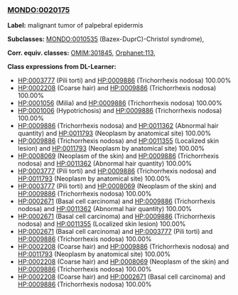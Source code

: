 
### [MONDO:0020175](http://purl.obolibrary.org/obo/MONDO_0020175)
**Label:** malignant tumor of palpebral epidermis

**Subclasses:** [MONDO:0010535](http://purl.obolibrary.org/obo/MONDO_0010535) (Bazex-DuprC)-Christol syndrome), 

**Corr. equiv. classes:** [OMIM:301845](http://purl.obolibrary.org/obo/OMIM_301845), [Orphanet:113](http://www.orpha.net/ORDO/Orphanet_113), 

**Class expressions from DL-Learner:**

- [HP:0003777](http://purl.obolibrary.org/obo/HP_0003777) (Pili torti) and [HP:0009886](http://purl.obolibrary.org/obo/HP_0009886) (Trichorrhexis nodosa) 100.00%
- [HP:0002208](http://purl.obolibrary.org/obo/HP_0002208) (Coarse hair) and [HP:0009886](http://purl.obolibrary.org/obo/HP_0009886) (Trichorrhexis nodosa) 100.00%
- [HP:0001056](http://purl.obolibrary.org/obo/HP_0001056) (Milia) and [HP:0009886](http://purl.obolibrary.org/obo/HP_0009886) (Trichorrhexis nodosa) 100.00%
- [HP:0001006](http://purl.obolibrary.org/obo/HP_0001006) (Hypotrichosis) and [HP:0009886](http://purl.obolibrary.org/obo/HP_0009886) (Trichorrhexis nodosa) 100.00%
- [HP:0009886](http://purl.obolibrary.org/obo/HP_0009886) (Trichorrhexis nodosa) and [HP:0011362](http://purl.obolibrary.org/obo/HP_0011362) (Abnormal hair quantity) and [HP:0011793](http://purl.obolibrary.org/obo/HP_0011793) (Neoplasm by anatomical site) 100.00%
- [HP:0009886](http://purl.obolibrary.org/obo/HP_0009886) (Trichorrhexis nodosa) and [HP:0011355](http://purl.obolibrary.org/obo/HP_0011355) (Localized skin lesion) and [HP:0011793](http://purl.obolibrary.org/obo/HP_0011793) (Neoplasm by anatomical site) 100.00%
- [HP:0008069](http://purl.obolibrary.org/obo/HP_0008069) (Neoplasm of the skin) and [HP:0009886](http://purl.obolibrary.org/obo/HP_0009886) (Trichorrhexis nodosa) and [HP:0011362](http://purl.obolibrary.org/obo/HP_0011362) (Abnormal hair quantity) 100.00%
- [HP:0003777](http://purl.obolibrary.org/obo/HP_0003777) (Pili torti) and [HP:0009886](http://purl.obolibrary.org/obo/HP_0009886) (Trichorrhexis nodosa) and [HP:0011793](http://purl.obolibrary.org/obo/HP_0011793) (Neoplasm by anatomical site) 100.00%
- [HP:0003777](http://purl.obolibrary.org/obo/HP_0003777) (Pili torti) and [HP:0008069](http://purl.obolibrary.org/obo/HP_0008069) (Neoplasm of the skin) and [HP:0009886](http://purl.obolibrary.org/obo/HP_0009886) (Trichorrhexis nodosa) 100.00%
- [HP:0002671](http://purl.obolibrary.org/obo/HP_0002671) (Basal cell carcinoma) and [HP:0009886](http://purl.obolibrary.org/obo/HP_0009886) (Trichorrhexis nodosa) and [HP:0011362](http://purl.obolibrary.org/obo/HP_0011362) (Abnormal hair quantity) 100.00%
- [HP:0002671](http://purl.obolibrary.org/obo/HP_0002671) (Basal cell carcinoma) and [HP:0009886](http://purl.obolibrary.org/obo/HP_0009886) (Trichorrhexis nodosa) and [HP:0011355](http://purl.obolibrary.org/obo/HP_0011355) (Localized skin lesion) 100.00%
- [HP:0002671](http://purl.obolibrary.org/obo/HP_0002671) (Basal cell carcinoma) and [HP:0003777](http://purl.obolibrary.org/obo/HP_0003777) (Pili torti) and [HP:0009886](http://purl.obolibrary.org/obo/HP_0009886) (Trichorrhexis nodosa) 100.00%
- [HP:0002208](http://purl.obolibrary.org/obo/HP_0002208) (Coarse hair) and [HP:0009886](http://purl.obolibrary.org/obo/HP_0009886) (Trichorrhexis nodosa) and [HP:0011793](http://purl.obolibrary.org/obo/HP_0011793) (Neoplasm by anatomical site) 100.00%
- [HP:0002208](http://purl.obolibrary.org/obo/HP_0002208) (Coarse hair) and [HP:0008069](http://purl.obolibrary.org/obo/HP_0008069) (Neoplasm of the skin) and [HP:0009886](http://purl.obolibrary.org/obo/HP_0009886) (Trichorrhexis nodosa) 100.00%
- [HP:0002208](http://purl.obolibrary.org/obo/HP_0002208) (Coarse hair) and [HP:0002671](http://purl.obolibrary.org/obo/HP_0002671) (Basal cell carcinoma) and [HP:0009886](http://purl.obolibrary.org/obo/HP_0009886) (Trichorrhexis nodosa) 100.00%



